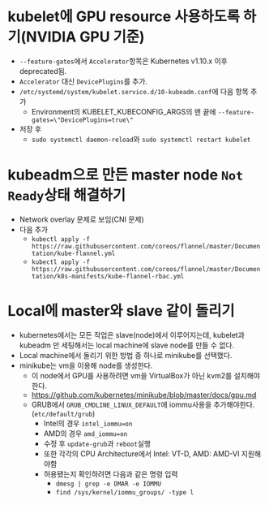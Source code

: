 # kubelet에 GPU resource 사용하도록 하기(NVIDIA GPU 기준)
* `--feature-gates`에서 `Accelerator`항목은 Kubernetes v1.10.x 이후 deprecated됨.
* `Accelerator` 대신 `DevicePlugins`를 추가.
* `/etc/systemd/system/kubelet.service.d/10-kubeadm.conf`에 다음 항목 추가
    * Environment의 KUBELET_KUBECONFIG_ARGS의 맨 끝에 `--feature-gates=\"DevicePlugins=true\"`
* 저장 후
    * `sudo systemctl daemon-reload`와 `sudo systemctl restart kubelet` 

# kubeadm으로 만든 master node `Not Ready`상태 해결하기
* Network overlay 문제로 보임(CNI 문제)
* 다음 추가
    * `kubectl apply -f https://raw.githubusercontent.com/coreos/flannel/master/Documentation/kube-flannel.yml`
    * `kubectl apply -f https://raw.githubusercontent.com/coreos/flannel/master/Documentation/k8s-manifests/kube-flannel-rbac.yml`

# Local에 master와 slave 같이 돌리기
* kubernetes에서는 모든 작업은 slave(node)에서 이루어지는데, kubelet과 kubeadm 만 세팅해서는 local machine에 slave node를 만들 수 없다.
* Local machine에서 돌리기 위한 방법 중 하나로 minikube를 선택했다.
* minikube는 vm을 이용해 node를 생성한다.
    * 이 node에서 GPU를 사용하려면 vm을 VirtualBox가 아닌 kvm2를 설치해야한다.
    * https://github.com/kubernetes/minikube/blob/master/docs/gpu.md
    * GRUB에서 `GRUB_CMDLINE_LINUX_DEFAULT`에 iommu사용을 추가해야한다. (`etc/default/grub`)
        * Intel의 경우 `intel_iommu=on`
        * AMD의 경우 `amd_iommu=on`
        * 수정 후 `update-grub`과 `reboot`실행
        * 또한 각각의 CPU Architecture에서 Intel: VT-D, AMD: AMD-VI 지원해야함
        * 허용됐는지 확인하려면 다음과 같은 명령 입력
            * `dmesg | grep -e DMAR -e IOMMU`
            * `find /sys/kernel/iommu_groups/ -type l`

